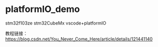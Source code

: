 # platformIO_demo
stm32f103ze
stm32CubeMx
vscode+platformIO

教程链接：https://blog.csdn.net/You_Never_Come_Here/article/details/121441140
